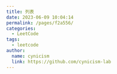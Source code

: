 ```yaml
---
title: 列表
date: 2023-06-09 10:04:14
permalink: /pages/f2a556/
categories: 
  - LeetCode
tags: 
  - leetcode
author: 
  name: cynicism
  link: https://github.com/cynicism-lab
---
```



